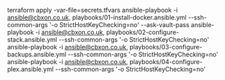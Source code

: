 terraform apply -var-file=secrets.tfvars
ansible-playbook -i ansible@cbxon.co.uk, playbooks/01-install-docker.ansible.yml    --ssh-common-args '-o StrictHostKeyChecking=no' --ask-vault-pass
ansible-playbook -i ansible@cbxon.co.uk, playbooks/02-configure-stack.ansible.yml   --ssh-common-args '-o StrictHostKeyChecking=no'
ansible-playbook -i ansible@cbxon.co.uk, playbooks/03-configure-backups.ansible.yml --ssh-common-args '-o StrictHostKeyChecking=no'
ansible-playbook -i ansible@cbxon.co.uk, playbooks/04-configure-plex.ansible.yml    --ssh-common-args '-o StrictHostKeyChecking=no'
